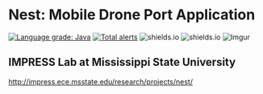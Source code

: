 # Nest: Mobile Drone Port Application
[![Language grade: Java](https://img.shields.io/lgtm/grade/java/g/lpjune/Nest.svg?logo=lgtm&logoWidth=18)](https://lgtm.com/projects/g/lpjune/Nest/context:java)
[![Total alerts](https://img.shields.io/lgtm/alerts/g/lpjune/Nest.svg?logo=lgtm&logoWidth=18)](https://lgtm.com/projects/g/lpjune/Nest/alerts/)
![shields.io](https://img.shields.io/github/repo-size/lpjune/nest.svg?style=popout)
![shields.io](https://img.shields.io/github/commit-activity/w/lpjune/nest.svg?style=popout)
![Imgur](https://i.imgur.com/wk2ynOg.jpg)



## IMPRESS Lab at Mississippi State University
http://impress.ece.msstate.edu/research/projects/nest/
